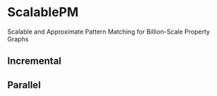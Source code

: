 # ScalablePM
Scalable and Approximate Pattern Matching for Billion-Scale Property Graphs


## Incremental


## Parallel

